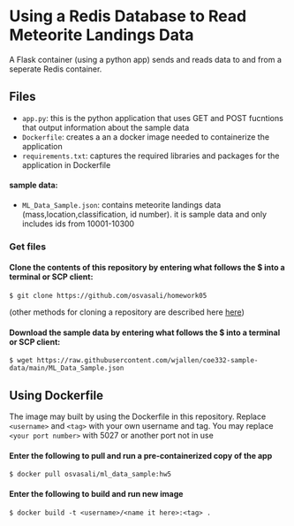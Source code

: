 # Using a Redis Database to Read Meteorite Landings Data

A Flask container (using a python app) sends and reads data to and from a seperate Redis container.  

## Files
- ```app.py```: this is the python application that uses GET and POST fucntions that output information about the sample data 
- ```Dockerfile```: creates a an a docker image needed to containerize the application
- ```requirements.txt```: captures the required libraries and packages for the application in Dockerfile
#### sample data:
- ```ML_Data_Sample.json```: contains meteorite landings data (mass,location,classification, id number). it is sample data and only includes ids from 10001-10300 

### Get files

#### Clone the contents of this repository by entering what follows the $ into a terminal or SCP client:

```
$ git clone https://github.com/osvasali/homework05
```

(other methods for cloning a repository are described here [here](https://docs.github.com/en/repositories/creating-and-managing-repositories/cloning-a-repository))

#### Download the sample data by entering what follows the $ into a terminal or SCP client:

```
$ wget https://raw.githubusercontent.com/wjallen/coe332-sample-data/main/ML_Data_Sample.json
```

## Using Dockerfile

The image may built by using the Dockerfile in this repository.
Replace `<username>` and `<tag>` with your own username and tag.
You may replace `<your port number>` with 5027 or another port not in use

#### Enter the following to pull and run a pre-containerized copy of the app

```
$ docker pull osvasali/ml_data_sample:hw5
```
####  Enter the following to build and run new image

```
$ docker build -t <username>/<name it here>:<tag> .
```
